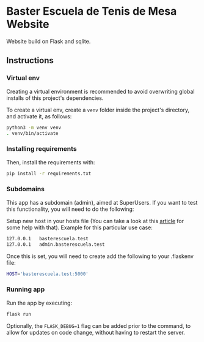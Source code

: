 # Baster Escuela de Tenis de Mesa Website

Website build on Flask and sqlite.

## Instructions

### Virtual env

Creating a virtual environment is recommended to avoid overwriting global installs of this project's dependencies.

To create a virtual env, create a `venv` folder inside the project's directory, and activate it, as follows:

```bash
python3 -m venv venv
. venv/bin/activate
```

### Installing requirements

Then, install the requirements with:

```bash
pip install -r requirements.txt
```

### Subdomains

This app has a subdomain (admin), aimed at SuperUsers. If you want to test this functionality, you will need to do the following:

Setup new host in your hosts file (You can take a look at this [article](https://docs.rackspace.com/support/how-to/modify-your-hosts-file/) for some help with that). Example for this particular use case:

```bash
127.0.0.1	basterescuela.test
127.0.0.1	admin.basterescuela.test
```

Once this is set, you will need to create add the following to your .flaskenv file:

```bash
HOST='basterescuela.test:5000'
```

### Running app

Run the app by executing:

```bash
flask run
```

Optionally, the `FLASK_DEBUG=1` flag can be added prior to the command, to allow for updates on code change, without having to restart the server.
